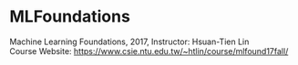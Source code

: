 # MLFoundations

Machine Learning Foundations, 2017, Instructor: Hsuan-Tien Lin <br>
Course Website: https://www.csie.ntu.edu.tw/~htlin/course/mlfound17fall/
